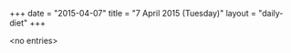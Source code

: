 +++
date = "2015-04-07"
title = "7 April 2015 (Tuesday)"
layout = "daily-diet"
+++


\<no entries\>

